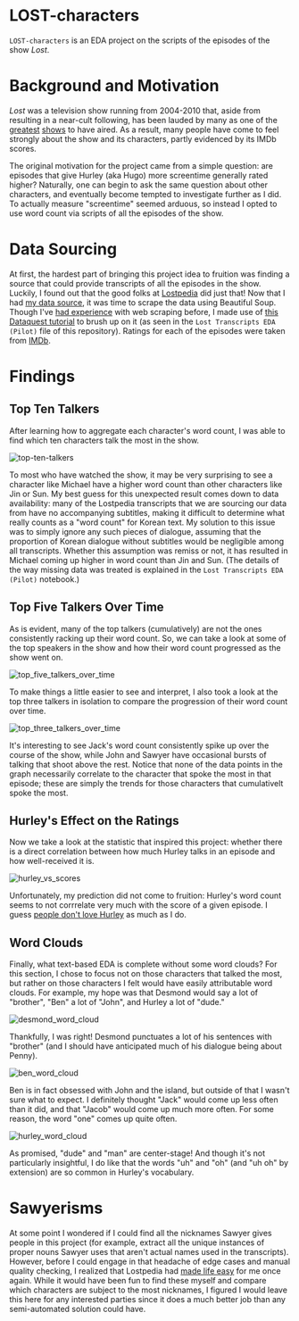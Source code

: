 # LOST-characters

`LOST-characters` is an EDA project on the scripts of the episodes of the show *Lost*. 



# Background and Motivation

*Lost* was a television show running from 2004-2010 that, aside from resulting in a near-cult following, has been lauded by many as one of the [greatest](https://web.archive.org/web/20121022172014/http://entertainment.time.com/2007/09/06/the-100-best-tv-shows-of-all-time/slide/lost-2/) [shows](https://ew.com/article/2007/06/18/new-classics-tv/) to have aired. As a result, many people have come to feel strongly about the show and its characters, partly evidenced by its IMDb scores. 

The original motivation for the project came from a simple question: are episodes that give Hurley (aka Hugo) more screentime generally rated higher? Naturally, one can begin to ask the same question about other characters, and eventually become tempted to investigate further as I did. To actually measure "screentime" seemed arduous, so instead I opted to use word count via scripts of all the episodes of the show. 



# Data Sourcing

At first, the hardest part of bringing this project idea to fruition was finding a source that could provide transcripts of all the episodes in the show. Luckily, I found out that the good folks at [Lostpedia](https://lostpedia.fandom.com/wiki/Main_Page) did just that! Now that I had [my data source](https://lostpedia.fandom.com/wiki/Portal:Transcripts), it was time to scrape the data using Beautiful Soup. Though I've [had experience](https://github.com/parsaha/imdb) with web scraping before, I made use of [this Dataquest tutorial](https://www.dataquest.io/blog/web-scraping-beautifulsoup/) to brush up on it (as seen in the `Lost Transcripts EDA (Pilot)` file of this repository). Ratings for each of the episodes were taken from [IMDb](https://www.imdb.com/title/tt0411008/ratings/).


# Findings

## Top Ten Talkers

After learning how to aggregate each character's word count, I was able to find which ten characters talk the most in the show.

![top-ten-talkers](https://github.com/user-attachments/assets/5a01d5de-60c4-43e7-857c-e3125e5c336e)

To most who have watched the show, it may be very surprising to see a character like Michael have a higher word count than other characters like Jin or Sun. My best guess for this unexpected result comes down to data availability: many of the Lostpedia transcripts that we are sourcing our data from have no accompanying subtitles, making it difficult to determine what really counts as a "word count" for Korean text. My solution to this issue was to simply ignore any such pieces of dialogue, assuming that the proportion of Korean dialogue without subtitles would be negligible among all transcripts. Whether this assumption was remiss or not, it has resulted in Michael coming up higher in word count than Jin and Sun. (The details of the way missing data was treated is explained in the `Lost Transcripts EDA (Pilot)` notebook.)

## Top Five Talkers Over Time

As is evident, many of the top talkers (cumulatively) are not the ones consistently racking up their word count. So, we can take a look at some of the top speakers in the show and how their word count progressed as the show went on.

![top_five_talkers_over_time](https://github.com/user-attachments/assets/8eafabcd-e212-4d97-b595-9a424060d003)

To make things a little easier to see and interpret, I also took a look at the top three talkers in isolation to compare the progression of their word count over time. 

![top_three_talkers_over_time](https://github.com/user-attachments/assets/5f25f521-9b68-44f3-9d7b-2d669fb9adcf)

It's interesting to see Jack's word count consistently spike up over the course of the show, while John and Sawyer have occasional bursts of talking that shoot above the rest. Notice that none of the data points in the graph necessarily correlate to the character that spoke the most in that episode; these are simply the trends for those characters that cumulativelt spoke the most.  

## Hurley's Effect on the Ratings

Now we take a look at the statistic that inspired this project: whether there is a direct correlation between how much Hurley talks in an episode and how well-received it is. 

![hurley_vs_scores](https://github.com/user-attachments/assets/3fe796b7-cd79-4795-84ff-67942ddeba8a)

Unfortunately, my prediction did not come to fruition: Hurley's word count seems to not corrrelate very much with the score of a given episode. I guess [people don't love Hurley]([https://lostpedia.fandom.com/wiki/Everybody_Loves_Hugo_transcript](https://lostpedia.fandom.com/wiki/Everybody_Hates_Hugo_transcript)) as much as I do. 

## Word Clouds

Finally, what text-based EDA is complete without some word clouds? For this section, I chose to focus not on those characters that talked the most, but rather on those characters I felt would have easily attributable word clouds. For example, my hope was that Desmond would say a lot of "brother", "Ben" a lot of "John", and Hurley a lot of "dude."

![desmond_word_cloud](https://github.com/user-attachments/assets/eb6f1c08-d020-4801-b390-fbfff9579718)

Thankfully, I was right! Desmond punctuates a lot of his sentences with "brother" (and I should have anticipated much of his dialogue being about Penny).

![ben_word_cloud](https://github.com/user-attachments/assets/179b6c81-3a93-4ce2-bb4b-1b61a96470bf)

Ben is in fact obsessed with John and the island, but outside of that I wasn't sure what to expect. I definitely thought "Jack" would come up less often than it did, and that "Jacob" would come up much more often. For some reason, the word "one" comes up quite often.

![hurley_word_cloud](https://github.com/user-attachments/assets/4d86a434-1bb2-4109-b1a0-da7a367b78f7)

As promised, "dude" and "man" are center-stage! And though it's not particularly insightful, I do like that the words "uh" and "oh" (and "uh oh" by extension) are so common in Hurley's vocabulary. 

# Sawyerisms

At some point I wondered if I could find all the nicknames Sawyer gives people in this project (for example, extract all the unique instances of proper nouns Sawyer uses that aren't actual names used in the transcripts). However, before I could engage in that headache of edge cases and manual quality checking, I realized that Lostpedia had [made life easy](https://lostpedia.fandom.com/wiki/Sawyer%27s_nicknames) for me once again. While it would have been fun to find these myself and compare which characters are subject to the most nicknames, I figured I would leave this here for any interested parties since it does a much better job than any semi-automated solution could have.

